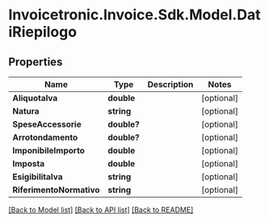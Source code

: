 # Invoicetronic.Invoice.Sdk.Model.DatiRiepilogo

## Properties

Name | Type | Description | Notes
------------ | ------------- | ------------- | -------------
**AliquotaIva** | **double** |  | [optional] 
**Natura** | **string** |  | [optional] 
**SpeseAccessorie** | **double?** |  | [optional] 
**Arrotondamento** | **double?** |  | [optional] 
**ImponibileImporto** | **double** |  | [optional] 
**Imposta** | **double** |  | [optional] 
**EsigibilitaIva** | **string** |  | [optional] 
**RiferimentoNormativo** | **string** |  | [optional] 

[[Back to Model list]](../README.md#documentation-for-models) [[Back to API list]](../README.md#documentation-for-api-endpoints) [[Back to README]](../README.md)

